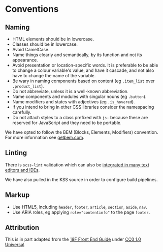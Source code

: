 # Conventions

## Naming

- HTML elements should be in lowercase.
- Classes should be in lowercase.
- Avoid CamelCase.
- Name things clearly and semantically, by its function and not its appearance.
- Avoid presentation or location-specific words. It is preferable to be able to change a  colour variable's value, and have it cascade, and not also have to change the name of the variable.
- Be wary in naming components based on content (eg `.item_list` over `.product_list`).
- Do not abbreviate, unless it is a well-known abbreviation.
- Name components and modules with singular nouns (eg `.button`).
- Name modifiers and states with adjectives (eg `.is_hovered`).
- If you intend to bring in other CSS libraries consider the namespacing carefully.
- Do not attach styles to a class prefixed with `js-` because these are reserved for JavaScript and they need to be portable.

We have opted to follow the BEM (Blocks, Elements, Modifiers) convention. For more information see [getbem.com](http://getbem.com/introduction/).

## Linting

There is `scss-lint` validation which can also be [integrated in many text editors and IDEs](https://github.com/brigade/scss-lint/#editor-integration).

We have also pulled in the KSS source in order to configure build pipelines.

## Markup

- Use HTML5, including `header`, `footer`, `article`, `section`, `aside`, `nav`.
- Use ARIA roles, eg applying `role="contentinfo"` to the page `footer`.

## Attribution

This is in part adapted from the [18F Front End Guide](https://pages.18f.gov/frontend/) under [CC0 1.0 Universal](https://creativecommons.org/publicdomain/zero/1.0/legalcode).
